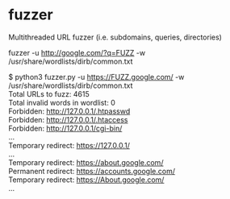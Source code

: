 # fuzzer
Multithreaded URL fuzzer (i.e. subdomains, queries, directories)

fuzzer -u http://google.com/?q=FUZZ -w /usr/share/wordlists/dirb/common.txt  


$ python3 fuzzer.py -u https://FUZZ.google.com/ -w /usr/share/wordlists/dirb/common.txt  
Total URLs to fuzz: 4615  
Total invalid words in wordlist: 0  
Forbidden: http://127.0.0.1/.htpasswd  
Forbidden: http://127.0.0.1/.htaccess  
Forbidden: http://127.0.0.1/cgi-bin/  
...  
Temporary redirect: https://127.0.0.1/  
...  
Temporary redirect: https://about.google.com/  
Permanent redirect: https://accounts.google.com/  
Temporary redirect: https://About.google.com/  
...  
